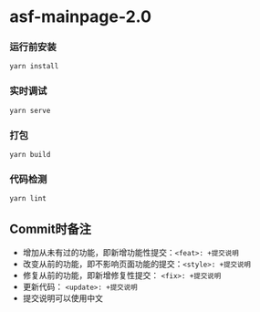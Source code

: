 # asf-mainpage-2.0

### 运行前安装
```
yarn install
```

### 实时调试
```
yarn serve
```

### 打包
```
yarn build
```

### 代码检测
```
yarn lint
```

## Commit时备注
* 增加从未有过的功能，即新增功能性提交：`<feat>: +提交说明`
* 改变从前的功能，即不影响页面功能的提交：`<style>: +提交说明`
* 修复从前的功能，即新增修复性提交： `<fix>: +提交说明`
* 更新代码： `<update>: +提交说明`
* 提交说明可以使用中文
